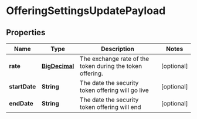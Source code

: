 
# OfferingSettingsUpdatePayload

## Properties
Name | Type | Description | Notes
------------ | ------------- | ------------- | -------------
**rate** | [**BigDecimal**](BigDecimal.md) | The exchange rate of the token during the token offering. |  [optional]
**startDate** | **String** | The date the security token offering will go live |  [optional]
**endDate** | **String** | The date the security token offering will end |  [optional]



